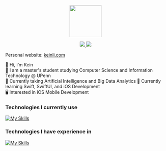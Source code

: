 <div id="header" align="center">
  <img src="https://media.giphy.com/media/M9gbBd9nbDrOTu1Mqx/giphy.gif" width="100"/>
  <p>
  <a href="https://www.linkedin.com/in/keinli/" rel="nofollow noreferrer">
    <img src="https://skillicons.dev/icons?i=linkedin"/>
  </a> 
  <a href="https://drive.google.com/file/d/1SC7-H2kHh1qxJHkVwky4SvScYKax0lEp/view">
    <img src="https://skillicons.dev/icons?i=gcp"/> 
  </a>
</p>
</div>


Personal website: [keinli.com](http://keinli.com)  

👋 Hi, I’m Kein  
💪 I am a master's student studying Computer Science and Information Technology @ UPenn    
📘 Currently taking Artificial Intelligence and Big Data Analytics 
📕 Currently learning Swift, SwiftUI, and iOS Development    
🖥️ Interested in iOS Mobile Development



### Technologies I currently use
[![My Skills](https://skillicons.dev/icons?i=swift,py&perline=15)](https://skillicons.dev)

### Technologies I have experience in
[![My Skills](https://skillicons.dev/icons?i=java,react,nodejs,express,postgres,tailwind&perline=15)](https://skillicons.dev)

